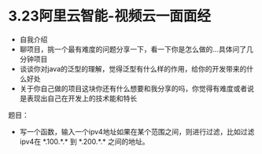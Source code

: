 # 3.23阿里云智能-视频云一面面经

- 自我介绍
- 聊项目，挑一个最有难度的问题分享一下，看一下你是怎么做的...具体问了几分钟项目
- 谈谈你对java的泛型的理解，觉得泛型有什么样的作用，给你的开发带来的什么好处
- 关于你自己做的项目这块你还有什么想要和我分享的吗，你觉得有难度或者说是表现出自己在开发上的技术能和特长

题目：

- 写一个函数，输入一个ipv4地址如果在某个范围之间，则进行过滤，比如过滤ipv4在 \*.100.\*.* 到 \*.200.\*.* 之间的地址。

  